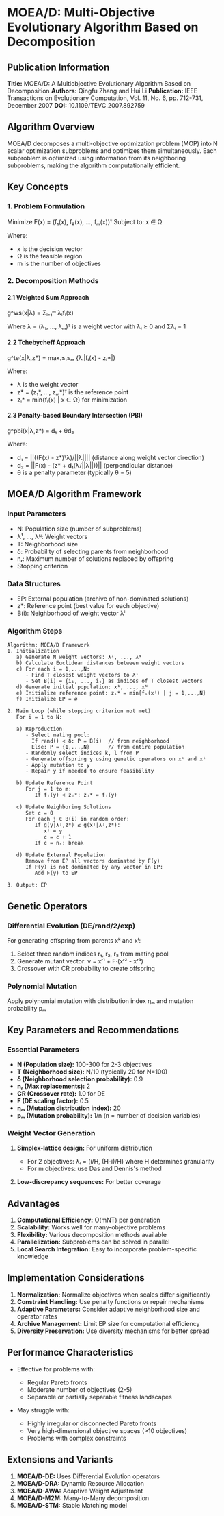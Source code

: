 # MOEA/D: Multi-Objective Evolutionary Algorithm Based on Decomposition

## Publication Information
**Title:** MOEA/D: A Multiobjective Evolutionary Algorithm Based on Decomposition
**Authors:** Qingfu Zhang and Hui Li
**Publication:** IEEE Transactions on Evolutionary Computation, Vol. 11, No. 6, pp. 712-731, December 2007
**DOI:** 10.1109/TEVC.2007.892759

## Algorithm Overview

MOEA/D decomposes a multi-objective optimization problem (MOP) into N scalar optimization subproblems and optimizes them simultaneously. Each subproblem is optimized using information from its neighboring subproblems, making the algorithm computationally efficient.

## Key Concepts

### 1. Problem Formulation

Minimize F(x) = (f₁(x), f₂(x), ..., fₘ(x))ᵀ
Subject to: x ∈ Ω

Where:
- x is the decision vector
- Ω is the feasible region
- m is the number of objectives

### 2. Decomposition Methods

#### 2.1 Weighted Sum Approach
g^ws(x|λ) = Σᵢ₌₁ᵐ λᵢfᵢ(x)

Where λ = (λ₁, ..., λₘ)ᵀ is a weight vector with λᵢ ≥ 0 and Σλᵢ = 1

#### 2.2 Tchebycheff Approach
g^te(x|λ,z*) = max₁≤ᵢ≤ₘ {λᵢ|fᵢ(x) - zᵢ*|}

Where:
- λ is the weight vector
- z* = (z₁*, ..., zₘ*)ᵀ is the reference point
- zᵢ* = min{fᵢ(x) | x ∈ Ω} for minimization

#### 2.3 Penalty-based Boundary Intersection (PBI)
g^pbi(x|λ,z*) = d₁ + θd₂

Where:
- d₁ = ||((F(x) - z*)ᵀλ)/||λ|||| (distance along weight vector direction)
- d₂ = ||F(x) - (z* + d₁(λ/||λ||))|| (perpendicular distance)
- θ is a penalty parameter (typically θ = 5)

## MOEA/D Algorithm Framework

### Input Parameters
- N: Population size (number of subproblems)
- λ¹, ..., λᴺ: Weight vectors
- T: Neighborhood size
- δ: Probability of selecting parents from neighborhood
- nᵣ: Maximum number of solutions replaced by offspring
- Stopping criterion

### Data Structures
- EP: External population (archive of non-dominated solutions)
- z*: Reference point (best value for each objective)
- B(i): Neighborhood of weight vector λⁱ

### Algorithm Steps

```
Algorithm: MOEA/D Framework
1. Initialization
   a) Generate N weight vectors: λ¹, ..., λᴺ
   b) Calculate Euclidean distances between weight vectors
   c) For each i = 1,...,N:
      - Find T closest weight vectors to λⁱ
      - Set B(i) = {i₁, ..., iₜ} as indices of T closest vectors
   d) Generate initial population: x¹, ..., xᴺ
   e) Initialize reference point: zᵢ* = min{fᵢ(xʲ) | j = 1,...,N}
   f) Initialize EP = ∅

2. Main Loop (while stopping criterion not met)
   For i = 1 to N:

   a) Reproduction
      - Select mating pool:
        If rand() < δ: P = B(i)  // from neighborhood
        Else: P = {1,...,N}      // from entire population
      - Randomly select indices k, l from P
      - Generate offspring y using genetic operators on xᵏ and xˡ
      - Apply mutation to y
      - Repair y if needed to ensure feasibility

   b) Update Reference Point
      For j = 1 to m:
         If fⱼ(y) < zⱼ*: zⱼ* = fⱼ(y)

   c) Update Neighboring Solutions
      Set c = 0
      For each j ∈ B(i) in random order:
         If g(y|λʲ,z*) ≤ g(xʲ|λʲ,z*):
            xʲ = y
            c = c + 1
         If c = nᵣ: break

   d) Update External Population
      Remove from EP all vectors dominated by F(y)
      If F(y) is not dominated by any vector in EP:
         Add F(y) to EP

3. Output: EP
```

## Genetic Operators

### Differential Evolution (DE/rand/2/exp)
For generating offspring from parents xᵏ and xˡ:

1. Select three random indices r₁, r₂, r₃ from mating pool
2. Generate mutant vector: v = xʳ¹ + F·(xʳ² - xʳ³)
3. Crossover with CR probability to create offspring

### Polynomial Mutation
Apply polynomial mutation with distribution index ηₘ and mutation probability pₘ

## Key Parameters and Recommendations

### Essential Parameters
- **N (Population size):** 100-300 for 2-3 objectives
- **T (Neighborhood size):** N/10 (typically 20 for N=100)
- **δ (Neighborhood selection probability):** 0.9
- **nᵣ (Max replacements):** 2
- **CR (Crossover rate):** 1.0 for DE
- **F (DE scaling factor):** 0.5
- **ηₘ (Mutation distribution index):** 20
- **pₘ (Mutation probability):** 1/n (n = number of decision variables)

### Weight Vector Generation
1. **Simplex-lattice design:** For uniform distribution
   - For 2 objectives: λᵢ = (i/H, (H-i)/H) where H determines granularity
   - For m objectives: use Das and Dennis's method

2. **Low-discrepancy sequences:** For better coverage

## Advantages

1. **Computational Efficiency:** O(mNT) per generation
2. **Scalability:** Works well for many-objective problems
3. **Flexibility:** Various decomposition methods available
4. **Parallelization:** Subproblems can be solved in parallel
5. **Local Search Integration:** Easy to incorporate problem-specific knowledge

## Implementation Considerations

1. **Normalization:** Normalize objectives when scales differ significantly
2. **Constraint Handling:** Use penalty functions or repair mechanisms
3. **Adaptive Parameters:** Consider adaptive neighborhood size and operator rates
4. **Archive Management:** Limit EP size for computational efficiency
5. **Diversity Preservation:** Use diversity mechanisms for better spread

## Performance Characteristics

- Effective for problems with:
  - Regular Pareto fronts
  - Moderate number of objectives (2-5)
  - Separable or partially separable fitness landscapes

- May struggle with:
  - Highly irregular or disconnected Pareto fronts
  - Very high-dimensional objective spaces (>10 objectives)
  - Problems with complex constraints

## Extensions and Variants

1. **MOEA/D-DE:** Uses Differential Evolution operators
2. **MOEA/D-DRA:** Dynamic Resource Allocation
3. **MOEA/D-AWA:** Adaptive Weight Adjustment
4. **MOEA/D-M2M:** Many-to-Many decomposition
5. **MOEA/D-STM:** Stable Matching model